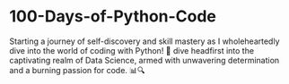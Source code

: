 # 100-Days-of-Python-Code
Starting a journey of self-discovery and skill mastery as I wholeheartedly dive into the world of coding with Python! 🐍  dive headfirst into the captivating realm of Data Science, armed with unwavering determination and a burning passion for code. 📊🔍
